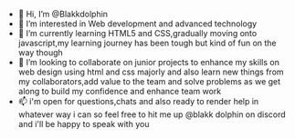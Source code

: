 - 👋 Hi, I’m @Blakkdolphin
- 👀 I’m interested in Web development and advanced technology
- 🌱 I’m currently learning HTML5 and CSS,gradually moving onto javascript,my learning journey has been tough but kind of fun on the way though
- 💞️ I’m looking to collaborate on junior projects to enhance my skills on web design using html and css majorly and also learn new things from my collaborators,add value to the team and solve problems as we get along to build my confidence and enhance team work
- 📫 i'm open for questions,chats and also ready to render help in whatever way i can so feel free to hit me up @blakk dolphin on discord and i'll be happy to speak with you


<!---
Blakkdolphin/Blakkdolphin is a ✨ special ✨ repository because its `README.md` (this file) appears on your GitHub profile.
You can click the Preview link to take a look at your changes.
--->
